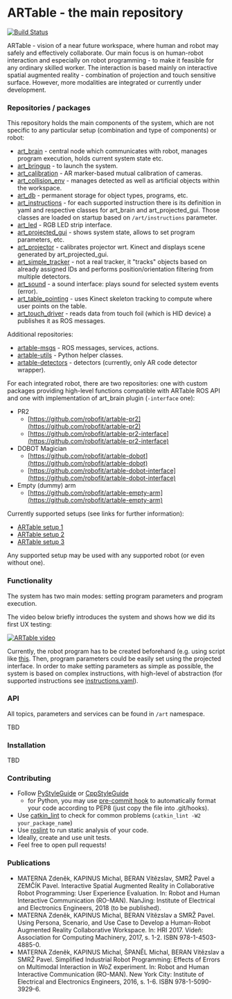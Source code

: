 # ARTable - the main repository

[![Build Status](https://travis-ci.org/robofit/artable.svg)](https://travis-ci.org/robofit/artable)

ARTable - vision of a near future workspace, where human and robot may safely and effectively collaborate. Our main focus is on human-robot interaction and especially on robot programming - to make it feasible for any ordinary skilled worker. The interaction is based mainly on interactive spatial augmented reality - combination of projection and touch sensitive surface. However, more modalities are integrated or currently under development.

### Repositories / packages

This repository holds the main components of the system, which are not specific to any particular setup (combination and type of components) or robot:

 * [art_brain](https://github.com/robofit/artable/tree/master/art_brain) - central node which communicates with robot, manages program execution, holds current system state etc.
 * [art_bringup](https://github.com/robofit/artable/tree/master/art_bringup) - to launch the system.
 * [art_calibration](https://github.com/robofit/artable/tree/master/art_calibration) - AR marker-based mutual calibration of cameras.
 * [art_collision_env](https://github.com/robofit/artable/tree/master/art_collision_env) - manages detected as well as artificial objects within the workspace.
 * [art_db](https://github.com/robofit/artable/tree/master/art_db) - permanent storage for object types, programs, etc.
 * [art_instructions](https://github.com/robofit/artable/tree/master/art_instructions) - for each supported instruction there is its definition in yaml and respective classes for art_brain and art_projected_gui. Those classes are loaded on startup based on ```/art/instructions``` parameter.
 * [art_led](https://github.com/robofit/artable/tree/master/art_led) - RGB LED strip interface.
 * [art_projected_gui](https://github.com/robofit/artable/tree/master/art_projected_gui) - shows system state, allows to set program parameters, etc. 
 * [art_projector](https://github.com/robofit/artable/tree/master/art_projector) - calibrates projector wrt. Kinect and displays scene generated by art_projected_gui. 
 * [art_simple_tracker](https://github.com/robofit/artable/tree/master/art_simple_tracker) - not a real tracker, it "tracks" objects based on already assigned IDs and performs position/orientation filtering from multiple detectors.
 * [art_sound](https://github.com/robofit/artable/tree/master/art_sound) - a sound interface: plays sound for selected system events (error).
 * [art_table_pointing](https://github.com/robofit/artable/tree/master/art_table_pointing) - uses Kinect skeleton tracking to compute where user points on the table.
 * [art_touch_driver](https://github.com/robofit/artable/tree/master/art_touch_driver) - reads data from touch foil (which is HID device) a publishes it as ROS messages.

Additional repositories:

 * [artable-msgs](https://github.com/robofit/artable-msgs) - ROS messages, services, actions.
 * [artable-utils](https://github.com/robofit/artable-utils) - Python helper classes.
 * [artable-detectors](https://github.com/robofit/artable-detectors) - detectors (currently, only AR code detector wrapper).

For each integrated robot, there are two repositories: one with custom packages providing high-level functions compatible with ARTable ROS API and one with implementation of art_brain plugin (```-interface``` one):

* PR2
  * [https://github.com/robofit/artable-pr2](https://github.com/robofit/artable-pr2)
  * [https://github.com/robofit/artable-pr2-interface](https://github.com/robofit/artable-pr2-interface)
* DOBOT Magician
  * [https://github.com/robofit/artable-dobot](https://github.com/robofit/artable-dobot)
  * [https://github.com/robofit/artable-dobot-interface](https://github.com/robofit/artable-dobot-interface)
* Empty (dummy) arm
  * [https://github.com/robofit/artable-empty-arm](https://github.com/robofit/artable-empty-arm)

Currently supported setups (see links for further information):

 * [ARTable setup 1](https://github.com/robofit/artable-setup-1)
 * [ARTable setup 2](https://github.com/robofit/artable-setup-2)
 * [ARTable setup 3](https://github.com/robofit/artable-setup-3)
 
 Any supported setup may be used with any supported robot (or even without one).

### Functionality

The system has two main modes: setting program parameters and program execution.

The video below briefly introduces the system and shows how we did its first UX testing:

[![ARTable video](https://i.ytimg.com/vi/cQqNLy6mE8w/0.jpg)](https://www.youtube.com/watch?v=cQqNLy6mE8w)

Currently, the robot program has to be created beforehand (e.g. using script like [this](https://github.com/robofit/artable/blob/master/art_db/scripts/simple_trolley.py). Then, program parameters could be easily set using the projected interface. In order to make setting parameters as simple as possible, the system is based on complex instructions, with high-level of abstraction (for supported instructions see [instructions.yaml](https://github.com/robofit/artable/blob/master/art_instructions/config/instructions.yaml)).

### API

All topics, parameters and services can be found in `/art` namespace.

TBD

### Installation

TBD

### Contributing

 - Follow [PyStyleGuide](http://wiki.ros.org/PyStyleGuide) or [CppStyleGuide](http://wiki.ros.org/CppStyleGuide)
   - for Python, you may use [pre-commit hook](https://github.com/robofit/artable/blob/master/hooks/pre-commit) to automatically format your code according to PEP8 (just copy the file into .git/hooks).
 - Use [catkin_lint](http://fkie.github.io/catkin_lint/) to check for common problems (```catkin_lint -W2 your_package_name```)
 - Use [roslint](http://wiki.ros.org/roslint) to run static analysis of your code.
 - Ideally, create and use unit tests.
 - Feel free to open pull requests!

### Publications

 * MATERNA Zdeněk, KAPINUS Michal, BERAN Vítězslav, SMRŽ Pavel a ZEMČÍK Pavel. Interactive Spatial Augmented Reality in Collaborative Robot Programming: User Experience Evaluation. In: Robot and Human Interactive Communication (RO-MAN). NanJing: Institute of Electrical and Electronics Engineers, 2018 (to be published).
 * MATERNA Zdeněk, KAPINUS Michal, BERAN Vítězslav a SMRŽ Pavel. Using Persona, Scenario, and Use Case to Develop a Human-Robot Augmented Reality Collaborative Workspace. In: HRI 2017. Vídeň: Association for Computing Machinery, 2017, s. 1-2. ISBN 978-1-4503-4885-0.
 * MATERNA Zdeněk, KAPINUS Michal, ŠPANĚL Michal, BERAN Vítězslav a SMRŽ Pavel. Simplified Industrial Robot Programming: Effects of Errors on Multimodal Interaction in WoZ experiment. In: Robot and Human Interactive Communication (RO-MAN). New York City: Institute of Electrical and Electronics Engineers, 2016, s. 1-6. ISBN 978-1-5090-3929-6.
